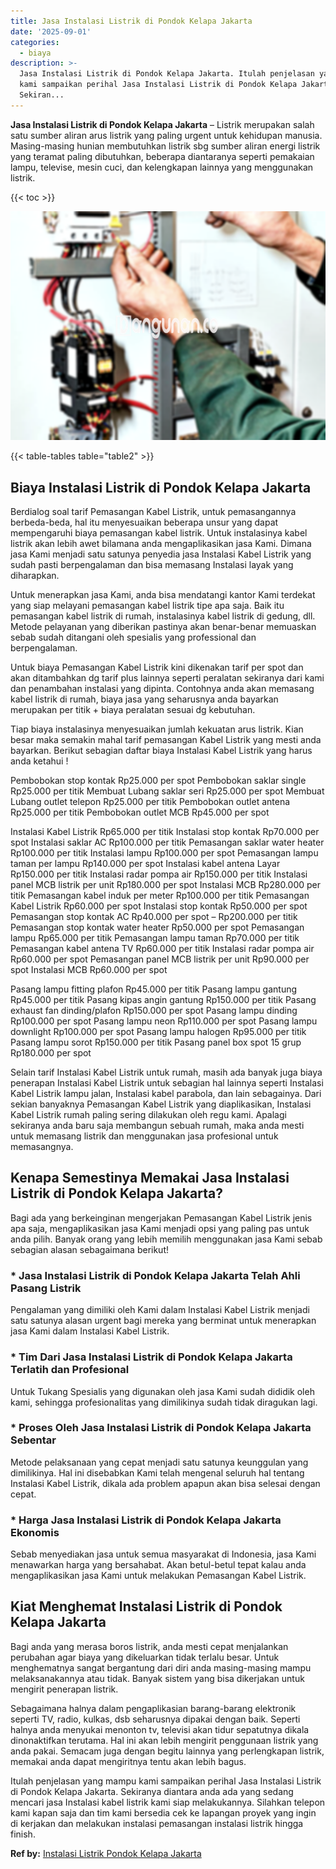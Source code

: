 ```yaml
---
title: Jasa Instalasi Listrik di Pondok Kelapa Jakarta
date: '2025-09-01'
categories:
  - biaya
description: >-
  Jasa Instalasi Listrik di Pondok Kelapa Jakarta. Itulah penjelasan yang mampu
  kami sampaikan perihal Jasa Instalasi Listrik di Pondok Kelapa Jakarta.
  Sekiran...
---
```


**Jasa Instalasi Listrik di Pondok Kelapa Jakarta** – Listrik merupakan salah satu sumber aliran arus listrik yang paling urgent untuk kehidupan manusia. Masing-masing hunian membutuhkan listrik sbg sumber aliran energi listrik yang teramat paling dibutuhkan, beberapa diantaranya seperti pemakaian lampu, televise, mesin cuci, dan kelengkapan lainnya yang menggunakan listrik.

{{< toc >}}

![Jasa Instalasi Listrik di Pondok Kelapa Jakarta](/images/instalasi-listrik-murah02.png)

{{< table-tables table="table2" >}}

## Biaya Instalasi Listrik di Pondok Kelapa Jakarta

Berdialog soal tarif Pemasangan Kabel Listrik, untuk pemasangannya berbeda-beda, hal itu menyesuaikan beberapa unsur yang dapat mempengaruhi biaya pemasangan kabel listrik. Untuk instalasinya kabel listrik akan lebih awet bilamana anda mengaplikasikan jasa Kami. Dimana jasa Kami menjadi satu satunya penyedia jasa Instalasi Kabel Listrik yang sudah pasti berpengalaman dan bisa memasang Instalasi layak yang diharapkan.

Untuk menerapkan jasa Kami, anda bisa mendatangi kantor Kami terdekat yang siap melayani pemasangan kabel listrik tipe apa saja. Baik itu pemasangan kabel listrik di rumah, instalasinya kabel listrik di gedung, dll. Metode pelayanan yang diberikan pastinya akan benar-benar memuaskan sebab sudah ditangani oleh spesialis yang professional dan berpengalaman.

Untuk biaya Pemasangan Kabel Listrik kini dikenakan tarif per spot dan akan ditambahkan dg tarif plus lainnya seperti peralatan sekiranya dari kami dan penambahan instalasi yang dipinta. Contohnya anda akan memasang kabel listrik di rumah, biaya jasa yang seharusnya anda bayarkan merupakan per titik + biaya peralatan sesuai dg kebutuhan.

Tiap biaya instalasinya menyesuaikan jumlah kekuatan arus listrik. Kian besar maka semakin mahal tarif pemasangan Kabel Listrik yang mesti anda bayarkan. Berikut sebagian daftar biaya Instalasi Kabel Listrik yang harus anda ketahui !

Pembobokan stop kontak Rp25.000 per spot Pembobokan saklar single Rp25.000 per titik Membuat Lubang saklar seri Rp25.000 per spot Membuat Lubang outlet telepon Rp25.000 per titik Pembobokan outlet antena Rp25.000 per titik Pembobokan outlet MCB Rp45.000 per spot

Instalasi Kabel Listrik Rp65.000 per titik Instalasi stop kontak Rp70.000 per spot Instalasi saklar AC Rp100.000 per titik Pemasangan saklar water heater Rp100.000 per titik Instalasi lampu Rp100.000 per spot Pemasangan lampu taman per lampu Rp140.000 per spot Instalasi kabel antena Layar Rp150.000 per titik Instalasi radar pompa air Rp150.000 per titik Instalasi panel MCB listrik per unit Rp180.000 per spot Instalasi MCB Rp280.000 per titik Pemasangan kabel induk per meter Rp100.000 per titik Pemasangan Kabel Listrik Rp60.000 per spot Instalasi stop kontak Rp50.000 per spot Pemasangan stop kontak AC Rp40.000 per spot – Rp200.000 per titik Pemasangan stop kontak water heater Rp50.000 per spot Pemasangan lampu Rp65.000 per titik Pemasangan lampu taman Rp70.000 per titik Pemasangan kabel antena TV Rp60.000 per titik Instalasi radar pompa air Rp60.000 per spot Pemasangan panel MCB listrik per unit Rp90.000 per spot Instalasi MCB Rp60.000 per spot

Pasang lampu fitting plafon Rp45.000 per titik Pasang lampu gantung Rp45.000 per titik Pasang kipas angin gantung Rp150.000 per titik Pasang exhaust fan dinding/plafon Rp150.000 per spot Pasang lampu dinding Rp100.000 per spot Pasang lampu neon Rp110.000 per spot Pasang lampu downlight Rp100.000 per spot Pasang lampu halogen Rp95.000 per titik Pasang lampu sorot Rp150.000 per titik Pasang panel box spot 15 grup Rp180.000 per spot

Selain tarif Instalasi Kabel Listrik untuk rumah, masih ada banyak juga biaya penerapan Instalasi Kabel Listrik untuk sebagian hal lainnya seperti Instalasi Kabel Listrik lampu jalan, Instalasi kabel parabola, dan lain sebagainya. Dari sekian banyaknya Pemasangan Kabel Listrik yang diaplikasikan, Instalasi Kabel Listrik rumah paling sering dilakukan oleh regu kami. Apalagi sekiranya anda baru saja membangun sebuah rumah, maka anda mesti untuk memasang listrik dan menggunakan jasa profesional untuk memasangnya.

## Kenapa Semestinya Memakai Jasa Instalasi Listrik di Pondok Kelapa Jakarta?

Bagi ada yang berkeinginan mengerjakan Pemasangan Kabel Listrik jenis apa saja, mengaplikasikan jasa Kami menjadi opsi yang paling pas untuk anda pilih. Banyak orang yang lebih memilih menggunakan jasa Kami sebab sebagian alasan sebagaimana berikut!

### \* Jasa Instalasi Listrik di Pondok Kelapa Jakarta Telah Ahli Pasang Listrik

Pengalaman yang dimiliki oleh Kami dalam Instalasi Kabel Listrik menjadi satu satunya alasan urgent bagi mereka yang berminat untuk menerapkan jasa Kami dalam Instalasi Kabel Listrik.

### \* Tim Dari Jasa Instalasi Listrik di Pondok Kelapa Jakarta Terlatih dan Profesional

Untuk Tukang Spesialis yang digunakan oleh jasa Kami sudah dididik oleh kami, sehingga profesionalitas yang dimilikinya sudah tidak diragukan lagi.

### \* Proses Oleh Jasa Instalasi Listrik di Pondok Kelapa Jakarta Sebentar

Metode pelaksanaan yang cepat menjadi satu satunya keunggulan yang dimilikinya. Hal ini disebabkan Kami telah mengenal seluruh hal tentang Instalasi Kabel Listrik, dikala ada problem apapun akan bisa selesai dengan cepat.

### \* Harga Jasa Instalasi Listrik di Pondok Kelapa Jakarta Ekonomis

Sebab menyediakan jasa untuk semua masyarakat di Indonesia, jasa Kami menawarkan harga yang bersahabat. Akan betul-betul tepat kalau anda mengaplikasikan jasa Kami untuk melakukan Pemasangan Kabel Listrik.

## Kiat Menghemat Instalasi Listrik di Pondok Kelapa Jakarta


Bagi anda yang merasa boros listrik, anda mesti cepat menjalankan perubahan agar biaya yang dikeluarkan tidak terlalu besar. Untuk menghematnya sangat bergantung dari diri anda masing-masing mampu melaksanakannya atau tidak. Banyak sistem yang bisa dikerjakan untuk mengirit penerapan listrik.

Sebagaimana halnya dalam pengaplikasian barang-barang elektronik seperti TV, radio, kulkas, dsb seharusnya dipakai dengan baik. Seperti halnya anda menyukai menonton tv, televisi akan tidur sepatutnya dikala dinonaktifkan terutama. Hal ini akan lebih mengirit penggunaan listrik yang anda pakai. Semacam juga dengan begitu lainnya yang perlengkapan listrik, memakai anda dapat mengiritnya tentu akan lebih bagus.

Itulah penjelasan yang mampu kami sampaikan perihal Jasa Instalasi Listrik di Pondok Kelapa Jakarta. Sekiranya diantara anda ada yang sedang mencari jasa Instalasi kabel listrik kami siap melakukannya. Silahkan telepon kami kapan saja dan tim kami bersedia cek ke lapangan proyek yang ingin di kerjakan dan melakukan instalasi pemasangan instalasi listrik hingga finish.

**Ref by:** [Instalasi Listrik Pondok Kelapa Jakarta](https://id.wikipedia.org/wiki/Instalasi)
